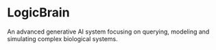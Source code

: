 # LogicBrain
An advanced generative AI system focusing on querying, modeling and simulating complex biological systems.
